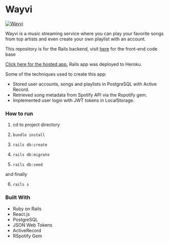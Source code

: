 # Wayvi

[![Wayvi](http://img.youtube.com/vi/_iWYAkf3-EE/0.jpg)](https://www.youtube.com/embed/_iWYAkf3-EE"Websho")


Wayvi is a music streaming service where you can play your favorite songs from top artists and even create your own playlist with an account.

This repository is for the Rails backend, visit [here](https://github.com/JahazielGuzman/wayvi-frontend) for the front-end code base

[Click here for the hosted app.](http://wayvi.jahazielguzman.com) Rails app was deployed to Heroku.

Some of the techniques used to create this app:
+ Stored user accounts, songs and playlists in PostgreSQL with Active Record.
+ Retrieved song metadata from Spotify API via the Rspotify gem.
+ Implemented user login with JWT tokens in LocalStorage.

### How to run

1. cd to project directory

2. `bundle install`

3. `rails db:create`

4. `rails db:migrate`

5. `rails db:seed`

and finally

6. `rails s`

### Built With
* Ruby on Rails
* React.js
* PostgreSQL
* JSON Web Tokens
* ActiveRecord
* RSpotify Gem
